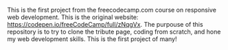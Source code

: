 This is the first project from the freecodecamp.com course on responsive web development. 
This is the original website: https://codepen.io/freeCodeCamp/full/zNqgVx.
The purpouse of this repository is to try to clone the tribute page, coding from scratch, and hone my web development skills.
This is the first project of many!
